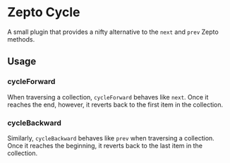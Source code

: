 # Zepto Cycle

A small plugin that provides a nifty alternative to the `next` and `prev` Zepto methods.

## Usage

### cycleForward

When traversing a collection, `cycleForward` behaves like `next`. Once it reaches the end, however, it reverts back to the first item in the collection.

### cycleBackward

Similarly, `cycleBackward` behaves like `prev` when traversing a collection. Once it reaches the beginning, it reverts back to the last item in the collection.
